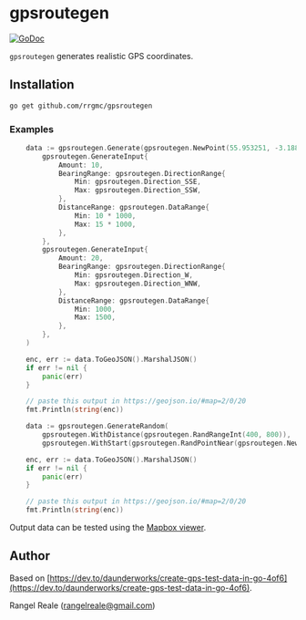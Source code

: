 # gpsroutegen

[![GoDoc](https://img.shields.io/static/v1?label=godoc&message=reference&color=blue)](https://pkg.go.dev/github.com/rrgmc/gpsroutegen)

`gpsroutegen` generates realistic GPS coordinates.

## Installation

```bash
go get github.com/rrgmc/gpsroutegen
```

### Examples

```go
    data := gpsroutegen.Generate(gpsroutegen.NewPoint(55.953251, -3.188267),
        gpsroutegen.GenerateInput{
            Amount: 10,
            BearingRange: gpsroutegen.DirectionRange{
                Min: gpsroutegen.Direction_SSE,
                Max: gpsroutegen.Direction_SSW,
            },
            DistanceRange: gpsroutegen.DataRange{
                Min: 10 * 1000,
                Max: 15 * 1000,
            },
        },
        gpsroutegen.GenerateInput{
            Amount: 20,
            BearingRange: gpsroutegen.DirectionRange{
                Min: gpsroutegen.Direction_W,
                Max: gpsroutegen.Direction_WNW,
            },
            DistanceRange: gpsroutegen.DataRange{
                Min: 1000,
                Max: 1500,
            },
        },
    )

    enc, err := data.ToGeoJSON().MarshalJSON()
    if err != nil {
        panic(err)
    }

    // paste this output in https://geojson.io/#map=2/0/20
    fmt.Println(string(enc))
```


```go
    data := gpsroutegen.GenerateRandom(
        gpsroutegen.WithDistance(gpsroutegen.RandRangeInt(400, 800)),
        gpsroutegen.WithStart(gpsroutegen.RandPointNear(gpsroutegen.NewPoint(55.953251, -3.188267), 300.0)))

    enc, err := data.ToGeoJSON().MarshalJSON()
    if err != nil {
        panic(err)
    }

    // paste this output in https://geojson.io/#map=2/0/20
    fmt.Println(string(enc))
```

Output data can be tested using the [Mapbox viewer](https://geojson.io/#map=2/0/20). 

## Author

Based on [https://dev.to/daunderworks/create-gps-test-data-in-go-4of6](https://dev.to/daunderworks/create-gps-test-data-in-go-4of6).

Rangel Reale (rangelreale@gmail.com)
